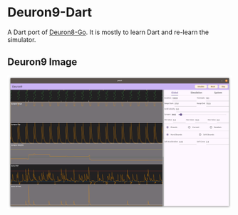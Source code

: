 # Deuron9-Dart
A Dart port of [Deuron8-Go](https://github.com/wdevore/Deuron8-Go). It is mostly to learn Dart and re-learn the simulator.

## Deuron9 Image
![Deuron9 Image](Deuron9-Dart.png)


